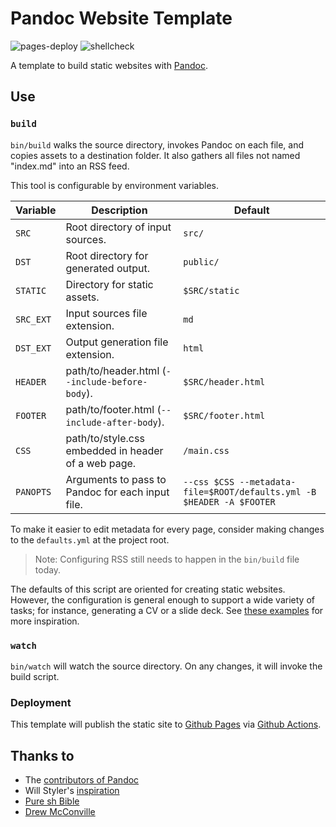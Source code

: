 # Pandoc Website Template

![pages-deploy](https://github.com/alxmrs/pandoc-website-template/workflows/pages-deploy/badge.svg)
![shellcheck](https://github.com/alxmrs/pandoc-website-template/workflows/shellcheck/badge.svg)

A template to build static websites with [Pandoc](https://pandoc.org/). 

## Use

### `build`

`bin/build` walks the source directory, invokes Pandoc on each file, and copies assets to a destination folder. It also
gathers all files not named "index.md" into an RSS feed.
 
This tool is configurable by environment variables.

| Variable  | Description                                         | Default            |
|-----------|-----------------------------------------------------|--------------------|
| `SRC`     | Root directory of input sources.                    | `src/`             |
| `DST`     | Root directory for generated output.                | `public/`          |
| `STATIC`  | Directory for static assets.                        | `$SRC/static`      |
| `SRC_EXT` | Input sources file extension.                       | `md`               |
| `DST_EXT` | Output generation file extension.                   | `html`             |
| `HEADER`  | path/to/header.html (`--include-before-body`).      | `$SRC/header.html` |
| `FOOTER`  | path/to/footer.html (`--include-after-body`).       | `$SRC/footer.html` |
| `CSS`     | path/to/style.css embedded in header of a web page. | `/main.css`        |
| `PANOPTS` | Arguments to pass to Pandoc for each input file.    | `--css $CSS --metadata-file=$ROOT/defaults.yml -B $HEADER -A $FOOTER` |

To make it easier to edit metadata for every page, consider making changes to the `defaults.yml` at the project root.

> Note: Configuring RSS still needs to happen in the `bin/build` file today.

The defaults of this script are oriented for creating static websites. However, the configuration is general enough to 
support a wide variety of tasks; for instance, generating a CV or a slide deck. See [these examples](https://pandoc.org/demos.html) 
for more inspiration.


### `watch`

`bin/watch` will watch the source directory. On any changes, it will invoke the build script.


### Deployment

This template will publish the static site to [Github Pages](https://pages.github.com) via [Github Actions](http://github.com/actions).


## Thanks to 

- The [contributors of Pandoc](https://github.com/jgm/pandoc/graphs/contributors)
- Will Styler's [inspiration](http://wstyler.ucsd.edu/posts/lmimg/spcv.txt)
- [Pure sh Bible](https://github.com/dylanaraps/pure-sh-bible)
- [Drew McConville](http://bettermotherfuckingwebsite.com/)
